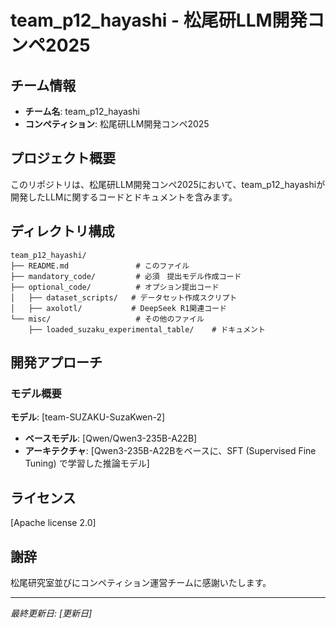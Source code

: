 # team_p12_hayashi - 松尾研LLM開発コンペ2025

## チーム情報
- **チーム名**: team_p12_hayashi
- **コンペティション**: 松尾研LLM開発コンペ2025

## プロジェクト概要
このリポジトリは、松尾研LLM開発コンペ2025において、team_p12_hayashiが開発したLLMに関するコードとドキュメントを含みます。

## ディレクトリ構成
```
team_p12_hayashi/
├── README.md               # このファイル
├── mandatory_code/         # 必須　提出モデル作成コード
├── optional_code/          # オプション提出コード
│   ├── dataset_scripts/   # データセット作成スクリプト
│   ├── axolotl/           # DeepSeek R1関連コード
└── misc/                   # その他のファイル
    ├── loaded_suzaku_experimental_table/    # ドキュメント
```

## 開発アプローチ
### モデル概要
  **モデル**: [team-SUZAKU-SuzaKwen-2]
- **ベースモデル**: [Qwen/Qwen3-235B-A22B]
- **アーキテクチャ**: [Qwen3-235B-A22Bをベースに、SFT (Supervised Fine Tuning) で学習した推論モデル]

## ライセンス
[Apache license 2.0]

## 謝辞
松尾研究室並びにコンペティション運営チームに感謝いたします。

---
*最終更新日: [更新日]*